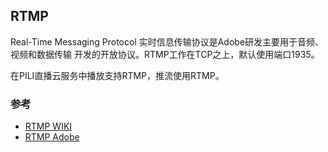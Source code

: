 ## RTMP
Real-Time Messaging Protocol 实时信息传输协议是Adobe研发主要用于音频、视频和数据传输 开发的开放协议。RTMP工作在TCP之上，默认使用端口1935。

在PILI直播云服务中播放支持RTMP，推流使用RTMP。

### 参考
* [RTMP WIKI](https://en.wikipedia.org/wiki/Real_Time_Messaging_Protocol)
* [RTMP Adobe](http://www.adobe.com/cn/devnet/rtmp.html)